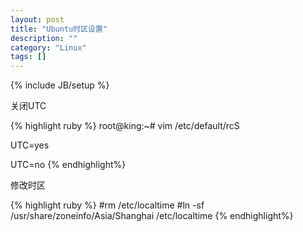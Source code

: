 ```yaml
---
layout: post
title: "Ubuntu时区设置"
description: ""
category: "Linux"
tags: []
---
```

{% include JB/setup %}
<p>
关闭UTC
</p>
{% highlight ruby %}
root@king:~# vim /etc/default/rcS 
  
UTC=yes
  
UTC=no
{% endhighlight%}
<p>
修改时区
</p>
{% highlight ruby %}
#rm /etc/localtime
#ln -sf /usr/share/zoneinfo/Asia/Shanghai /etc/localtime
{% endhighlight%}

